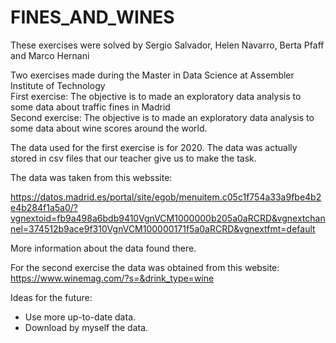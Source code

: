 # FINES_AND_WINES
These exercises were solved by Sergio Salvador, Helen Navarro, Berta Pfaff and Marco Hernani <br>

Two exercises made during the Master in Data Science at Assembler Institute of Technology <br>
First exercise: The objective is to made an exploratory data analysis to some data about traffic fines in Madrid <br>
Second exercise: The objective is to made an exploratory data analysis to some data about wine scores around the world. <br>

The data used for the first exercise is for 2020. The data was actually stored in csv files that our teacher give us to make the task.

The data was taken from this webssite:

https://datos.madrid.es/portal/site/egob/menuitem.c05c1f754a33a9fbe4b2e4b284f1a5a0/?vgnextoid=fb9a498a6bdb9410VgnVCM1000000b205a0aRCRD&vgnextchannel=374512b9ace9f310VgnVCM100000171f5a0aRCRD&vgnextfmt=default

More information about the data found there.

For the second exercise the data was obtained from this website:
https://www.winemag.com/?s=&drink_type=wine



Ideas for the future:
- Use more up-to-date data.
- Download by myself the data.
